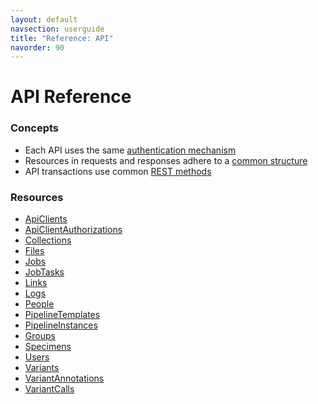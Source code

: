 ```yaml
---
layout: default
navsection: userguide
title: "Reference: API"
navorder: 90
---
```


# API Reference

### Concepts

* Each API uses the same [authentication mechanism](api-authentication.html)
* Resources in requests and responses adhere to a [common structure](api-resources.html)
* API transactions use common [REST methods](api-methods.html)

### Resources

* [ApiClients](api-ApiClients.html)
* [ApiClientAuthorizations](api-ApiClientAuthorizations.html)
* [Collections](api-Collections.html)
* [Files](api-Files.html)
* [Jobs](api-Jobs.html)
* [JobTasks](api-JobTasks.html)
* [Links](api-Links.html)
* [Logs](api-Logs.html)
* [People](api-People.html)
* [PipelineTemplates](api-PipelineTemplates.html)
* [PipelineInstances](api-PipelineInstances.html)
* [Groups](api-Groups.html)
* [Specimens](api-Specimens.html)
* [Users](api-Users.html)
* [Variants](api-Variants.html)
* [VariantAnnotations](api-VariantAnnotations.html)
* [VariantCalls](api-VariantCalls.html)
